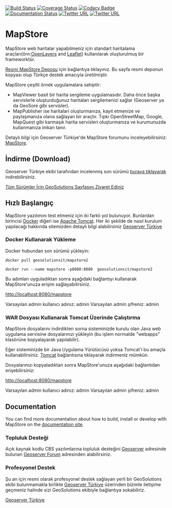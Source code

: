 [![Build Status](https://travis-ci.org/geosolutions-it/MapStore2.svg?branch=master)](https://travis-ci.org/geosolutions-it/MapStore2)
[![Coverage Status](https://coveralls.io/repos/github/geosolutions-it/MapStore2/badge.svg?branch=master)](https://coveralls.io/github/geosolutions-it/MapStore2?branch=master)
[![Codacy Badge](https://api.codacy.com/project/badge/Grade/1648d484427346e2877006dc287379b6)](https://app.codacy.com/app/geosolutions/MapStore2?utm_source=github.com&utm_medium=referral&utm_content=geosolutions-it/MapStore2&utm_campaign=badger)
[![Documentation Status](https://readthedocs.org/projects/mapstore2/badge/?version=latest)](https://mapstore.readthedocs.io/en/latest/?badge=latest)
[![Twitter URL](https://img.shields.io/twitter/url/https/twitter.com/fold_left.svg?style=social&label=Follow%20%40mapstore2)](https://twitter.com/mapstore2)
[![Twitter URL](https://img.shields.io/twitter/url/https/twitter.com/fold_left.svg?style=social&label=Follow%20%40GeoserverTR)](https://twitter.com/geoservertr)

MapStore
========
MapStore web haritalar yapabilmeniz için standart haritalama araçları(örn:[OpenLayers](http://openlayers.org/) and [Leaflet](http://leafletjs.com/)) kullanılarak oluşturulmuş bir frameworktür.

[Resmi MapStore Deposu](https://github.com/geosolutions-it/MapStore2) için bağlantıya tıklayınız.
Bu sayfa resmi deponun kopyası olup Türkçe destek amacıyla üretilmiştir.

MapStore çeşitli örnek uygulamalara sahiptir:
 * MapViewer basit bir harita sergileme uygulamasıdır. Daha önce başka servislerle oluşturduğunuz haritaları sergilemenizi sağlar (Geoserver ya da GeoSore gibi servisler).
 * MapPublisher ise haritalari oluşturmanıza, kayıt etmenize ve paylaşmanıza olana sağlayan bir araçtır. Tıpkı OpenStreetMap, Google, MapQuest gibi karmaşık harita servisleri oluşturmanıza ve kurumunuzda kullanmanıza imkan tanır.

Detaylı bilgi için Geoserver Türkiye'de MapStore forumunu inceleyebilirsiniz: [MapStore](https://forum.geoserver.com.tr/mapstore).

İndirme (Download)
------------
Geoserver Türkiye ekibi tarafından incelenmiş son sürümü [buraya tıklayarak](https://github.com/kozbilge/MapStore2/archive/master.zip) indirebilirsiniz.

[Tüm Sürümler İçin GeoSolutions Sayfasını Ziyaret Ediniz](https://github.com/geosolutions-it/MapStore2/releases)

Hızlı Başlangıç
------------
MapStore yazılımını test etmeniz için iki farklı yol bulunuyor. Bunlardan birincisi [Docker](https://www.docker.com/) diğeri ise [Apache Tomcat](http://tomcat.apache.org/).
Her iki şekilde de nasıl kurulum yapılacağı hakkında sitemizden detaylı bilgi alabilirsiniz [Geoserver Türkiye](http://www.geoserver.com.tr/)

### Docker Kullanarak Yükleme

Docker hubundan son sürümü yükleyin:

`docker pull geosolutionsit/mapstore2`

`docker run --name mapstore -p8080:8080  geosolutionsit/mapstore2`

Bu adımları uyguladıktan sonra aşağıdaki bağlantıyı kullanarak MapStore'unuza erişim sağlayabilirsiniz.

[http://localhost:8080/mapstore](http://localhost:8080/mapstore)

Varsayılan admin kullanıcı adınız: admin
Varsayılan admin şifreniz: admin

### WAR Dosyası Kullanarak Tomcat Üzerinde Çalıştırma

MapStore dosyalarını indirdikten sorna sisteminizde kurulu olan Java web uygulama servisine dosyalarınızı yükleyin (bu işlem normalde "webapps" klasörüne kopyalayarak yapılabilir). 

Eğer sisteminizde bir Java Uygulama Yürütücüsü yoksa Tomcat'i bu amaçla kullanabilirsiniz. [Tomcat](https://tomcat.apache.org/download-70.cgi) bağlantısına tıklayarak indirmeniz mümkün.

Dosyalarınızı kopyaladıktan sonra MapStore'unuza aşağıdaki bağlantıdan erişebilirsiniz:

[http://localhost:8080/mapstore](http://localhost:8080/mapstore)

Varsayılan admin kullanıcı adınız: admin
Varsayılan admin şifreniz: admin

Documentation
-------------
You can find more documentation about how to build, install or develop with MapStore on the [documentation site](https://mapstore.readthedocs.io/en/latest/).

### Topluluk Desteği

Açık kaynak kodlu CBS yazılımlarına topluluk desteğini [Geoserver](https://www.geoserver.com.tr) adresinde bulunan [Geoserver Forum](https://www.geoserver.com.tr) adresinden alabilirsiniz.

### Profesyonel Destek

Şu an için resmi olarak profesyonel destek sağlayan yerli bir GeoSolutions ekibi bulunmamakla birlikte [Geoserver Türkiye](https://www.geoserver.com.tr) üzerinden bizimle iletişime geçmeniz halinde sizi GeoSolutions ekibiyle bağlantıya sokabiliriz.

[Geoserver Türkiye](https://www.geoserver.com.tr)
